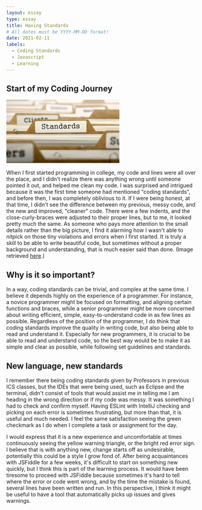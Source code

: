 ```yaml
---
layout: essay
type: essay
title: Having Standards
# All dates must be YYYY-MM-DD format!
date: 2021-02-11
labels:
  - Coding Standards
  - Javascript
  - Learning
---
```


## Start of my Coding Journey

<img class="ui medium left floated image" src="../images/stand.jpg">

When I first started programming in college, my code and lines were all over the place, and I didn't realize there was anything wrong until someone pointed it out, and helped me clean my code. I was surprised and intrigued because it was the first time someone had mentioned "coding standards", and before then, I was completely oblivious to it. If I were being honest, at that time, I didn't see the difference between my previous, messy code, and the new and improved, "cleaner" code. There were a few indents, and the close-curly-braces were adjusted to their proper lines, but to me, it looked pretty much the same. As someone who pays more attention to the small details rather than the big picture, I find it alarming how I wasn't able to nitpick on those tiny violations and errors when I first started. It is truly a skill to be able to write beautiful code, but sometimes without a proper background and understanding, that is much easier said than done. (Image retrieved <a href="https://businessanalystcoach.blog/2017/12/08/business-analysis-and-requirements-engineering-standards-for-information-technology-projects-an-overview/">here</a>.)

## Why is it so important?

In a way, coding standards can be trivial, and complex at the same time. I believe it depends highly on the experience of a programmer. For instance, a novice programmer might be focused on formatting, and aligning certain functions and braces, while a senior programmer might be more concerned about writing efficient, simple, easy-to-understand code in as few lines as possible. Regardless of the position of the programmer, I do think that coding standards improve the quality in writing code, but also being able to read and understand it. Especially for new programmers, it is crucial to be able to read and understand code, so the best way would be to make it as simple and clear as possible, while following set guidelines and standards.

## New language, new standards

I remember there being coding standards given by Professors in previous ICS classes, but the IDEs that were being used, such as Eclipse and the terminal, didn't consist of tools that would assist me in telling me I am heading in the wrong direction or if my code was messy. It was something I had to check and confirm myself. Having ESLint with IntelliJ checking and picking on each error is sometimes frustrating, but more than that, it is useful and much needed. I feel the same satisfaction seeing the green checkmark as I do when I complete a task or assignment for the day.

I would express that it is a new experience and uncomfortable at times continuously seeing the yellow warning triangle, or the bright red error sign. I believe that is with anything new, change starts off as undesirable, potentially this could be a style I grow fond of. After being acquaintances with JSFiddle for a few weeks, it's difficult to start on something new quickly, but I think this is part of the learning process. It would have been tiresome to proceed with JSFiddle because sometimes it's hard to tell where the error or code went wrong, and by the time the mistake is found, several lines have been written and run. In this perspective, I think it might be useful to have a tool that automatically picks up issues and gives warnings.
